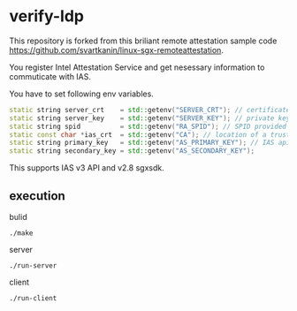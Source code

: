 # verify-ldp
This repository is forked from this briliant remote attestation sample code https://github.com/svartkanin/linux-sgx-remoteattestation.


You register Intel Attestation Service and get nesessary information to commuticate with IAS.

You have to set following env variables.

```c++
static string server_crt    = std::getenv("SERVER_CRT"); // certificate for the HTTPS connection between the SP and the App
static string server_key    = std::getenv("SERVER_KEY"); // private key for the HTTPS connection
static string spid          = std::getenv("RA_SPID"); // SPID provided by Intel after registration for the IAS service
static const char *ias_crt  = std::getenv("CA"); // location of a trusted Attestation Report Signing CA Certificate
static string primary_key   = std::getenv("AS_PRIMARY_KEY"); // IAS api key
static string secondary_key = std::getenv("AS_SECONDARY_KEY");
```

This supports IAS v3 API and v2.8 sgxsdk.

## execution
bulid
```
./make
```

server
```
./run-server
```

client
```
./run-client
```
